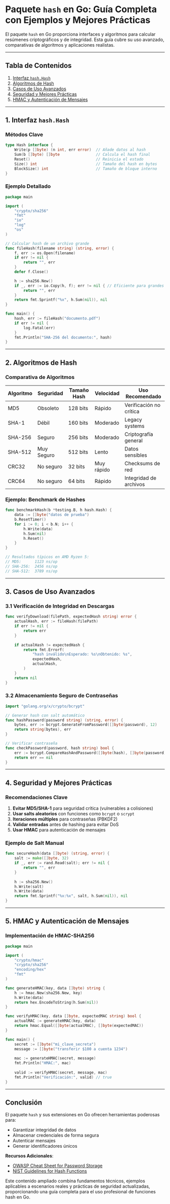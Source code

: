 # Paquete `hash` en Go: Guía Completa con Ejemplos y Mejores Prácticas

El paquete `hash` en Go proporciona interfaces y algoritmos para calcular resúmenes criptográficos y de integridad. Esta guía cubre su uso avanzado, comparativas de algoritmos y aplicaciones realistas.

---

## Tabla de Contenidos
1. [Interfaz `hash.Hash`](#interfaz-hashhash)
2. [Algoritmos de Hash](#algoritmos-de-hash)
3. [Casos de Uso Avanzados](#casos-de-uso-avanzados)
4. [Seguridad y Mejores Prácticas](#seguridad-y-mejores-prácticas)
5. [HMAC y Autenticación de Mensajes](#hmac-y-autenticación-de-mensajes)

---

<a name="interfaz-hashhash"></a>
## 1. Interfaz `hash.Hash`

### Métodos Clave
```go
type Hash interface {
    Write(p []byte) (n int, err error)  // Añade datos al hash
    Sum(b []byte) []byte                // Calcula el hash final
    Reset()                             // Reinicia el estado
    Size() int                          // Tamaño del hash en bytes
    BlockSize() int                     // Tamaño de bloque interno
}
```

### Ejemplo Detallado
```go
package main

import (
    "crypto/sha256"
    "fmt"
    "io"
    "log"
    "os"
)

// Calcular hash de un archivo grande
func fileHash(filename string) (string, error) {
    f, err := os.Open(filename)
    if err != nil {
        return "", err
    }
    defer f.Close()

    h := sha256.New()
    if _, err := io.Copy(h, f); err != nil { // Eficiente para grandes volúmenes
        return "", err
    }
    return fmt.Sprintf("%x", h.Sum(nil)), nil
}

func main() {
    hash, err := fileHash("documento.pdf")
    if err != nil {
        log.Fatal(err)
    }
    fmt.Println("SHA-256 del documento:", hash)
}
```

---

<a name="algoritmos-de-hash"></a>
## 2. Algoritmos de Hash

### Comparativa de Algoritmos
| Algoritmo  | Seguridad   | Tamaño Hash | Velocidad | Uso Recomendado              |
|------------|-------------|-------------|-----------|------------------------------|
| MD5        | Obsoleto    | 128 bits    | Rápido    | Verificación no crítica      |
| SHA-1      | Débil       | 160 bits    | Moderado  | Legacy systems               |
| SHA-256    | Seguro      | 256 bits    | Moderado  | Criptografía general         |
| SHA-512    | Muy Seguro  | 512 bits    | Lento     | Datos sensibles              |
| CRC32      | No seguro   | 32 bits     | Muy rápido| Checksums de red             |
| CRC64      | No seguro   | 64 bits     | Rápido    | Integridad de archivos       |

### Ejemplo: Benchmark de Hashes
```go
func benchmarkHash(b *testing.B, h hash.Hash) {
    data := []byte("datos de prueba")
    b.ResetTimer()
    for i := 0; i < b.N; i++ {
        h.Write(data)
        h.Sum(nil)
        h.Reset()
    }
}

// Resultados típicos en AMD Ryzen 5:
// MD5:      1123 ns/op
// SHA-256:  2456 ns/op
// SHA-512:  3789 ns/op
```

---

<a name="casos-de-uso-avanzados"></a>
## 3. Casos de Uso Avanzados

### 3.1 Verificación de Integridad en Descargas
```go
func verifyDownload(filePath, expectedHash string) error {
    actualHash, err := fileHash(filePath)
    if err != nil {
        return err
    }
    
    if actualHash != expectedHash {
        return fmt.Errorf(
            "hash inválido\nEsperado: %s\nObtenido: %s",
            expectedHash,
            actualHash,
        )
    }
    return nil
}
```

### 3.2 Almacenamiento Seguro de Contraseñas
```go
import "golang.org/x/crypto/bcrypt"

// Generar hash con salt automático
func hashPassword(password string) (string, error) {
    bytes, err := bcrypt.GenerateFromPassword([]byte(password), 12)
    return string(bytes), err
}

// Verificar contraseña
func checkPassword(password, hash string) bool {
    err := bcrypt.CompareHashAndPassword([]byte(hash), []byte(password))
    return err == nil
}
```

---

<a name="seguridad-y-mejores-prácticas"></a>
## 4. Seguridad y Mejores Prácticas

### Recomendaciones Clave
1. **Evitar MD5/SHA-1** para seguridad crítica (vulnerables a colisiones)
2. **Usar salts aleatorios** con funciones como `bcrypt` o `scrypt`
3. **Iteraciones múltiples** para contraseñas (PBKDF2)
4. **Validar entradas** antes de hashing para evitar DoS
5. **Usar HMAC** para autenticación de mensajes

### Ejemplo de Salt Manual
```go
func secureHash(data []byte) (string, error) {
    salt := make([]byte, 32)
    if _, err := rand.Read(salt); err != nil {
        return "", err
    }
    
    h := sha256.New()
    h.Write(salt)
    h.Write(data)
    return fmt.Sprintf("%x:%x", salt, h.Sum(nil)), nil
}
```

---

<a name="hmac-y-autenticación-de-mensajes"></a>
## 5. HMAC y Autenticación de Mensajes

### Implementación de HMAC-SHA256
```go
package main

import (
    "crypto/hmac"
    "crypto/sha256"
    "encoding/hex"
    "fmt"
)

func generateHMAC(key, data []byte) string {
    h := hmac.New(sha256.New, key)
    h.Write(data)
    return hex.EncodeToString(h.Sum(nil))
}

func verifyHMAC(key, data []byte, expectedMAC string) bool {
    actualMAC := generateHMAC(key, data)
    return hmac.Equal([]byte(actualMAC), []byte(expectedMAC))
}

func main() {
    secret := []byte("mi_clave_secreta")
    message := []byte("transferir $100 a cuenta 1234")
    
    mac := generateHMAC(secret, message)
    fmt.Println("HMAC:", mac)
    
    valid := verifyHMAC(secret, message, mac)
    fmt.Println("Verificación:", valid) // true
}
```

---

## Conclusión

El paquete `hash` y sus extensiones en Go ofrecen herramientas poderosas para:
- Garantizar integridad de datos
- Almacenar credenciales de forma segura
- Autenticar mensajes
- Generar identificadores únicos

**Recursos Adicionales**:
- [OWASP Cheat Sheet for Password Storage](https://cheatsheetseries.owasp.org/cheatsheets/Password_Storage_Cheat_Sheet.html)
- [NIST Guidelines for Hash Functions](https://csrc.nist.gov/projects/hash-functions)

Este contenido ampliado combina fundamentos técnicos, ejemplos aplicables a escenarios reales y prácticas de seguridad actualizadas, proporcionando una guía completa para el uso profesional de funciones hash en Go.
